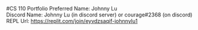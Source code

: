#CS 110 Portfolio
Preferred Name: Johnny Lu  
Discord Name: Johnny Lu (in discord server) or courage#2368 (on discord)  
REPL Url: https://replit.com/join/eyvdzsaqif-johnnylu1  
